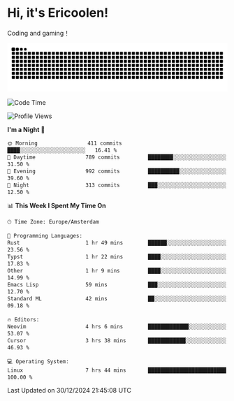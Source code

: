 # Hi, it's Ericoolen!
Coding and gaming！

<picture>
  <source media="(prefers-color-scheme: dark)" srcset="https://raw.githubusercontent.com/Eric-Song-Nop/Eric-Song-Nop/output/github-contribution-grid-snake-dark.svg">
  <source media="(prefers-color-scheme: light)" srcset="https://raw.githubusercontent.com/Eric-Song-Nop/Eric-Song-Nop/output/github-contribution-grid-snake.svg">
  <img alt="github contribution grid snake animation" src="https://raw.githubusercontent.com/Eric-Song-Nop/Eric-Song-Nop/output/github-contribution-grid-snake.svg">
</picture>

<!--START_SECTION:waka-->
![Code Time](http://img.shields.io/badge/Code%20Time-1%2C708%20hrs%2022%20mins-blue)

![Profile Views](http://img.shields.io/badge/Profile%20Views-2-blue)

**I'm a Night 🦉** 

```text
🌞 Morning                411 commits         ████░░░░░░░░░░░░░░░░░░░░░   16.41 % 
🌆 Daytime                789 commits         ████████░░░░░░░░░░░░░░░░░   31.50 % 
🌃 Evening                992 commits         ██████████░░░░░░░░░░░░░░░   39.60 % 
🌙 Night                  313 commits         ███░░░░░░░░░░░░░░░░░░░░░░   12.50 % 
```


📊 **This Week I Spent My Time On** 

```text
🕑︎ Time Zone: Europe/Amsterdam

💬 Programming Languages: 
Rust                     1 hr 49 mins        ██████░░░░░░░░░░░░░░░░░░░   23.56 % 
Typst                    1 hr 22 mins        ████░░░░░░░░░░░░░░░░░░░░░   17.83 % 
Other                    1 hr 9 mins         ████░░░░░░░░░░░░░░░░░░░░░   14.99 % 
Emacs Lisp               59 mins             ███░░░░░░░░░░░░░░░░░░░░░░   12.70 % 
Standard ML              42 mins             ██░░░░░░░░░░░░░░░░░░░░░░░   09.18 % 

🔥 Editors: 
Neovim                   4 hrs 6 mins        █████████████░░░░░░░░░░░░   53.07 % 
Cursor                   3 hrs 38 mins       ████████████░░░░░░░░░░░░░   46.93 % 

💻 Operating System: 
Linux                    7 hrs 44 mins       █████████████████████████   100.00 % 
```


 Last Updated on 30/12/2024 21:45:08 UTC
<!--END_SECTION:waka-->
